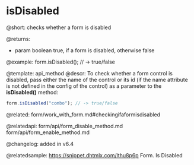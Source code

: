 isDisabled
=============

@short: checks whether a form is disabled



@returns:
- param	boolean     true, if a form is disabled, otherwise false


@example:
form.isDisabled(); // -> true/false


@template: api_method
@descr:
To check whether a form control is disabled, pass either the name of the control or its id (if the name attribute is not defined in the config of the control) as a parameter to the **isDisabled()** method:

~~~js
form.isDisabled("combo"); // -> true/false
~~~

@related: form/work_with_form.md#checkingifaformisdisabled

@relatedapi: form/api/form_disable_method.md
form/api/form_enable_method.md

@changelog: added in v6.4

@relatedsample: https://snippet.dhtmlx.com/lthu8p6p	Form. Is Disabled
